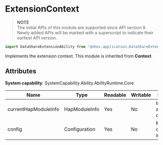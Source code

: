 # ExtensionContext

> **NOTE**<br/>
> The initial APIs of this module are supported since API version 9. Newly added APIs will be marked with a superscript to indicate their earliest API version.

```js
import DataShareExtensionAbility from '@ohos.application.DataShareExtensionAbility';
```


Implements the extension context. This module is inherited from **Context**.


## Attributes

**System capability**: SystemCapability.Ability.AbilityRuntime.Core

| Name| Type| Readable| Writable| Description| 
| -------- | -------- | -------- | -------- | -------- |
| currentHapModuleInfo | HapModuleInfo | Yes| No| Information about the current HAP. | 
| config   | Configuration | Yes| No| Module configuration information.|
